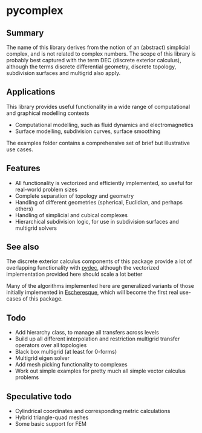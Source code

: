 pycomplex
=========

Summary
-------
The name of this library derives from the notion of an (abstract) simplicial complex, and is not related to complex numbers.
The scope of this library is probably best captured with the term DEC (discrete exterior calculus),
although the terms discrete differential geometry, discrete topology, subdivision surfaces and multigrid also apply.

Applications
------------
This library provides useful functionality in a wide range of computational and graphical modelling contexts
- Computational modelling, such as fluid dynamics and electromagnetics
- Surface modelling, subdivision curves, surface smoothing

The examples folder contains a comprehensive set of brief but illustrative use cases.

Features
--------
- All functionality is vectorized and efficiently implemented, so useful for real-world problem sizes
- Complete separation of topology and geometry
- Handling of different geometries (spherical, Euclidian, and perhaps others)
- Handling of simplicial and cubical complexes
- Hierarchical subdivision logic, for use in subdivision surfaces and multigrid solvers

See also
--------
The discrete exterior calculus components of this package provide a lot of overlapping functionality with <a href="https://github.com/hirani/pydec">pydec</a>,
although the vectorized implementation provided here should scale a lot better

Many of the algorithms implemented here are generalized variants of those initially implemented in <a href="https://github.com/EelcoHoogendoorn/Escheresque">Escheresque</a>,
which will become the first real use-cases of this package.

Todo
----
- Add hierarchy class, to manage all transfers across levels
- Build up all different interpolation and restriction multigrid transfer operators over all topologies
- Black box multigrid (at least for 0-forms)
- Multigrid eigen solver
- Add mesh picking functionality to complexes
- Work out simple examples for pretty much all simple vector calculus problems

Speculative todo
----------------
- Cylindrical coordinates and corresponding metric calculations
- Hybrid triangle-quad meshes
- Some basic support for FEM